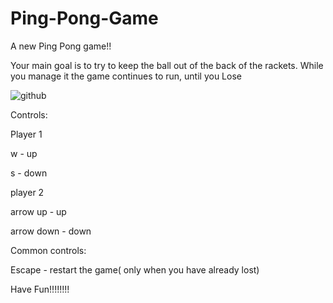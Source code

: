 # Ping-Pong-Game
A new Ping Pong game!!

Your main goal is to try to keep the ball out of the back of the rackets.
While you manage it the game continues to run, until you Lose


![github](https://github.com/thanospoim/Ping-Pong-Game/assets/166211324/9f250089-152f-4a40-b2c3-eb14eba0ab20)





Controls:

Player 1

w - up 

s - down

player 2 

arrow up - up

arrow down - down

Common controls:

Escape - restart the game( only when you have already lost)

Have Fun!!!!!!!!

